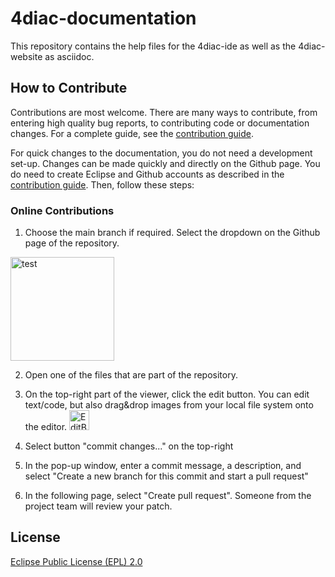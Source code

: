 # 4diac-documentation

This repository contains the help files for the 4diac-ide as well as the 4diac-website as asciidoc.

## How to Contribute

Contributions are most welcome. There are many ways to contribute, from entering high quality bug reports, to contributing code or documentation changes. For a complete guide, see the [contribution guide](https://github.com/eclipse-4diac/4diac-documentation/blob/main/CONTRIBUTING.md).

For quick changes to the documentation, you do not need a development set-up. Changes can be made quickly and directly on the Github page. You do need to create Eclipse and Github accounts as described in the [contribution guide](https://github.com/eclipse-4diac/4diac-documentation/blob/main/CONTRIBUTING.md). Then, follow these steps:

### Online Contributions
1. Choose the main branch if required. Select the dropdown on the Github page of the repository.
<img width="166" alt="test" src="https://github.com/eclipse-4diac/4diac-documentation/assets/65956373/1714c783-5be9-4304-b97d-743c38f84e3e">

2. Open one of the files that are part of the repository.

3. On the top-right part of the viewer, click the edit button. You can edit text/code, but also drag&drop images from your local file system onto the editor.
   <img width="32" alt="EditButtonGithub" src="https://github.com/eclipse-4diac/4diac-documentation/assets/65956373/09cb810e-2b22-4023-a769-a5acd41cb756">

4. Select button "commit changes..." on the top-right

5. In the pop-up window, enter a commit message, a description, and select "Create a new branch for this commit and start a pull request"

6. In the following page, select "Create pull request". Someone from the project team will review your patch.


## License

[Eclipse Public License (EPL) 2.0](https://www.eclipse.org/legal/epl-2.0/)
